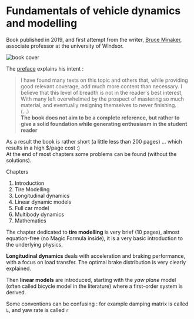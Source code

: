 # Fundamentals of vehicle dynamics and modelling

Book published in 2019, and first attempt from the writer, [Bruce Minaker](http://www.uwindsor.ca/engineering/mame/321/dr-b-minaker), associate professor at the university of Windsor. 

![book cover](https://media.wiley.com/product_data/coverImage300/93/11189800/1118980093.jpg)

The [preface](https://books.google.fr/books?id=-HCqDwAAQBAJ&pg=PA1&hl=fr&source=gbs_toc_r&cad=3#v=onepage&q&f=false) explains his intent :
> I have found many texts on  this topic and others that, while providing good relevant coverage, add much more content than necessary. I believe that this level of breadth is not in the  reader's best interest, With many Ieft overwhelmed by the prospect of mastering so much material, and eventually resigning themselves to never finishing.  
> (...)  
> **The book does not aim to be a complete reference, but rather to give a solid foundation while generating enthusiasm in the student reader**

As a result the book is rather short (a little less than 200 pages) ... which results in a high $/page cost :)  
At the end of most chapters some problems can be found (without the solutions).

Chapters 
1. Introduction
2. Tire Modelling
3. Longitudinal dynamics
4. Linear dynamic models
5. Full car model
6. Multibody dynamics
7. Mathematics

The chapter dedicated to **tire modelling** is very brief (10 pages), almost equation-free (no Magic Formula inside), it is a very basic introduction to the underlying physics.

**Longitudinal dynamics** deals with acceleration and braking performance, with a focus on load transfer. The optimal brake distribution is very clearly explained. 

Then **linear models** are introduced, starting with the *yaw plane* model (often called bicycle model in the literature) where a first-order system is derived. 



Some conventions can be confusing : for example damping matrix is called `L`, and yaw rate is called `r`
